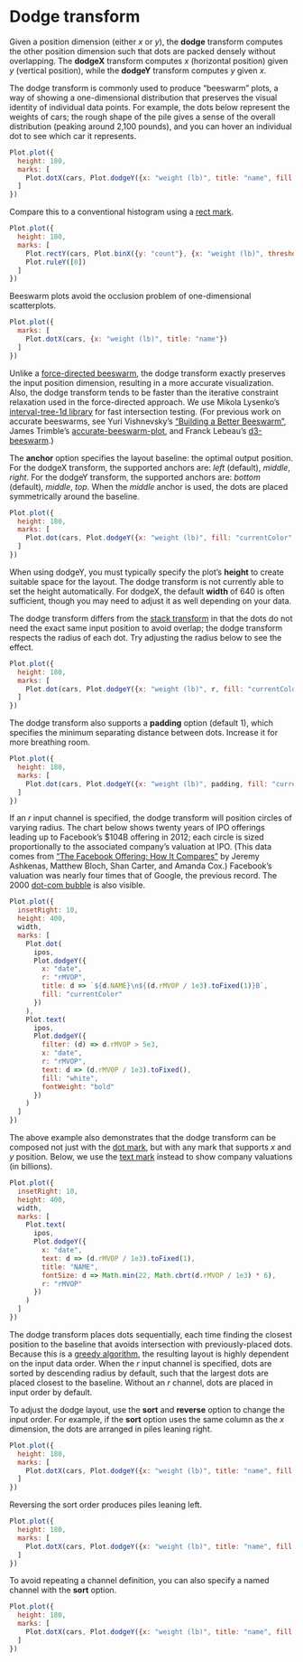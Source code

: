 # Dodge transform

Given a position dimension (either *x* or *y*), the **dodge** transform computes the other position dimension such that dots are packed densely without overlapping. The **dodgeX** transform computes *x* (horizontal position) given *y* (vertical position), while the **dodgeY** transform computes *y* given *x*.

The dodge transform is commonly used to produce “beeswarm” plots, a way of showing a one-dimensional distribution that preserves the visual identity of individual data points. For example, the dots below represent the weights of cars; the rough shape of the pile gives a sense of the overall distribution (peaking around 2,100 pounds), and you can hover an individual dot to see which car it represents.

```js
Plot.plot({
  height: 180,
  marks: [
    Plot.dotX(cars, Plot.dodgeY({x: "weight (lb)", title: "name", fill: "currentColor"}))
  ]
})
```

Compare this to a conventional histogram using a [rect mark](../marks/rect.md).

```js
Plot.plot({
  height: 180,
  marks: [
    Plot.rectY(cars, Plot.binX({y: "count"}, {x: "weight (lb)", thresholds: 40})),
    Plot.ruleY([0])
  ]
})
```

Beeswarm plots avoid the occlusion problem of one-dimensional scatterplots.

```js
Plot.plot({
  marks: [
    Plot.dotX(cars, {x: "weight (lb)", title: "name"})
  ]
})
```

Unlike a [force-directed beeswarm](https://observablehq.com/@harrystevens/force-directed-beeswarm), the dodge transform exactly preserves the input position dimension, resulting in a more accurate visualization. Also, the dodge transform tends to be faster than the iterative constraint relaxation used in the force-directed approach. We use Mikola Lysenko’s [interval-tree-1d library](https://github.com/mikolalysenko/interval-tree-1d) for fast intersection testing. (For previous work on accurate beeswarms, see Yuri Vishnevsky’s [“Building a Better Beeswarm”](https://observablehq.com/@yurivish/building-a-better-beeswarm), James Trimble’s [accurate-beeswarm-plot](https://github.com/jtrim-ons/accurate-beeswarm-plot), and Franck Lebeau’s [d3-beeswarm](https://github.com/Kcnarf/d3-beeswarm).)

The **anchor** option specifies the layout baseline: the optimal output position. For the dodgeX transform, the supported anchors are: _left_ (default), _middle_, _right_. For the dodgeY transform, the supported anchors are: _bottom_ (default), _middle_, _top_. When the _middle_ anchor is used, the dots are placed symmetrically around the baseline.

<!-- viewof anchor = Inputs.radio(["top", "middle", "bottom"], {label: "Anchor", value: "middle"}) -->

```js
Plot.plot({
  height: 180,
  marks: [
    Plot.dot(cars, Plot.dodgeY({x: "weight (lb)", fill: "currentColor", anchor}))
  ]
})
```

When using dodgeY, you must typically specify the plot’s **height** to create suitable space for the layout. The dodge transform is not currently able to set the height automatically. For dodgeX, the default **width** of 640 is often sufficient, though you may need to adjust it as well depending on your data.

The dodge transform differs from the [stack transform](./stack.md) in that the dots do not need the exact same input position to avoid overlap; the dodge transform respects the radius of each dot. Try adjusting the radius below to see the effect.

<!-- viewof r = Inputs.range([0.5, 10], {label: "Radius (r)", step: 0.1}) -->

```js
Plot.plot({
  height: 180,
  marks: [
    Plot.dot(cars, Plot.dodgeY({x: "weight (lb)", r, fill: "currentColor"}))
  ]
})
```

The dodge transform also supports a **padding** option (default 1), which specifies the minimum separating distance between dots. Increase it for more breathing room.

<!-- viewof padding = Inputs.range([-1, 5], {label: "Padding", value: 2, step: 0.1}) -->

```js
Plot.plot({
  height: 180,
  marks: [
    Plot.dot(cars, Plot.dodgeY({x: "weight (lb)", padding, fill: "currentColor"}))
  ]
})
```

If an *r* input channel is specified, the dodge transform will position circles of varying radius. The chart below shows twenty years of IPO offerings leading up to Facebook’s $104B offering in 2012; each circle is sized proportionally to the associated company’s valuation at IPO. (This data comes from [“The Facebook Offering: How It Compares”](https://archive.nytimes.com/www.nytimes.com/interactive/2012/05/17/business/dealbook/how-the-facebook-offering-compares.html?hp) by Jeremy Ashkenas, Matthew Bloch, Shan Carter, and Amanda Cox.) Facebook’s valuation was nearly four times that of Google, the previous record. The 2000 [dot-com bubble](https://en.wikipedia.org/wiki/Dot-com_bubble) is also visible.

```js
Plot.plot({
  insetRight: 10,
  height: 400,
  width,
  marks: [
    Plot.dot(
      ipos,
      Plot.dodgeY({
        x: "date",
        r: "rMVOP",
        title: d => `${d.NAME}\n${(d.rMVOP / 1e3).toFixed(1)}B`,
        fill: "currentColor"
      })
    ),
    Plot.text(
      ipos,
      Plot.dodgeY({
        filter: (d) => d.rMVOP > 5e3,
        x: "date",
        r: "rMVOP",
        text: d => (d.rMVOP / 1e3).toFixed(),
        fill: "white",
        fontWeight: "bold"
      })
    )
  ]
})
```

<!-- ipos = (await FileAttachment("ipos.csv").csv({typed: true})).filter(d => d.date.getUTCFullYear() >= 1991) -->

The above example also demonstrates that the dodge transform can be composed not just with the [dot mark](../marks/dot.md), but with any mark that supports _x_ and _y_ position. Below, we use the [text mark](../marks/text.md) instead to show company valuations (in billions).

```js
Plot.plot({
  insetRight: 10,
  height: 400,
  width,
  marks: [
    Plot.text(
      ipos,
      Plot.dodgeY({
        x: "date",
        text: d => (d.rMVOP / 1e3).toFixed(1),
        title: "NAME",
        fontSize: d => Math.min(22, Math.cbrt(d.rMVOP / 1e3) * 6),
        r: "rMVOP"
      })
    )
  ]
})
```

The dodge transform places dots sequentially, each time finding the closest position to the baseline that avoids intersection with previously-placed dots. Because this is a [greedy algorithm](https://en.wikipedia.org/wiki/Greedy_algorithm), the resulting layout is highly dependent on the input data order. When the _r_ input channel is specified, dots are sorted by descending radius by default, such that the largest dots are placed closest to the baseline. Without an *r* channel, dots are placed in input order by default.

To adjust the dodge layout, use the **sort** and **reverse** option to change the input order. For example, if the **sort** option uses the same column as the _x_ dimension, the dots are arranged in piles leaning right.

```js
Plot.plot({
  height: 180,
  marks: [
    Plot.dotX(cars, Plot.dodgeY({x: "weight (lb)", title: "name", fill: "currentColor", sort: "weight (lb)"}))
  ]
})
```

Reversing the sort order produces piles leaning left.

```js
Plot.plot({
  height: 180,
  marks: [
    Plot.dotX(cars, Plot.dodgeY({x: "weight (lb)", title: "name", fill: "currentColor", sort: "weight (lb)", reverse: true}))
  ]
})
```

To avoid repeating a channel definition, you can also specify a named channel with the **sort** option.

```js
Plot.plot({
  height: 180,
  marks: [
    Plot.dotX(cars, Plot.dodgeY({x: "weight (lb)", title: "name", fill: "currentColor", sort: {channel: "x"}}))
  ]
})
```
